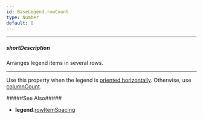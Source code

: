 ```yaml
---
id: BaseLegend.rowCount
type: Number
default: 0
---
```

---
##### shortDescription
Arranges legend items in several rows.

---
Use this property when the legend is [oriented horizontally](/api-reference/20%20Data%20Visualization%20Widgets/BaseLegend/orientation.md '{basewidgetpath}/Configuration/legend/#orientation'). Otherwise, use [columnCount](/api-reference/20%20Data%20Visualization%20Widgets/BaseLegend/columnCount.md '{basewidgetpath}/Configuration/legend/#columnCount').

#####See Also#####
- **legend**.[rowItemSpacing](/api-reference/20%20Data%20Visualization%20Widgets/BaseLegend/rowItemSpacing.md '{basewidgetpath}/Configuration/legend/#rowItemSpacing')